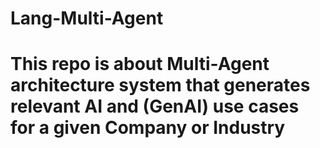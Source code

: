 # Lang-Multi-Agent

# This repo is about Multi-Agent architecture system that generates relevant AI and (GenAI) use cases for a given Company or Industry
